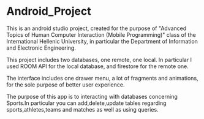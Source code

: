 # Android_Project

This is an android studio project, created for the purpose of "Advanced Topics of Human Computer Interaction (Mobile Programming)" class of the International Hellenic University,
in particular the Department of Information and Electronic Engineering.

This project includes two databases, one remote, one local. In particular I used ROOM API for 
the local database, and firestore for the remote one.

The interface includes one drawer menu, a lot of fragments and animations, for the sole purpose of better user 
experience.

The purpose of this app is to interacting with databases concerning Sports.In particular you can add,delete,update tables regarding sports,athletes,teams 
and matches as well as using queries.
